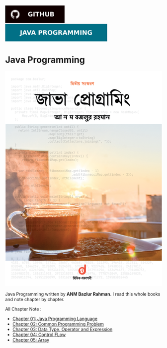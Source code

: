 [![Github](./asset/github.svg)](https://github.com/Tazri)
[![Java Programming](./asset/Java_Programming-100000.svg)]()

Java Programming
================

![Java Programming](./asset/book_picture/java_programming_anm_bazlur_rahman.png)

Java Programming written by **ANM Bazlur Rahman**. I read this whole books and note chapter by chapter.

All Chapter Note : 
- [Chapter 01: Java Programming Language](./chapter_01/chapter_01.md)
- [Chapter 02: Common Programming Problem](./chapter_02/chapter_02.md)
- [Chapter 03: Data Type, Operator and Expression](./chapter_03/chapter_03.md)
- [Chapter 04: Control FLow](./chapter_04/chapter_04.md)
- [Chapter 05: Array](./chapter_05/chapter_05.md)